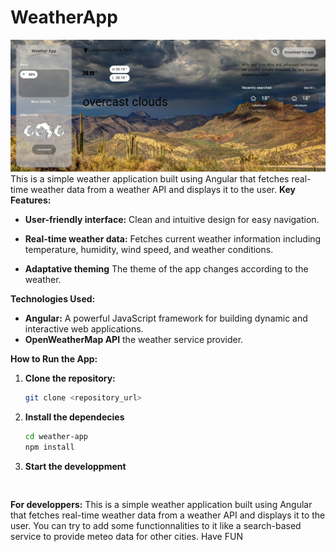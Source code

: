 # WeatherApp
![My Image](project-img.png)
This is a simple weather application built using Angular that fetches real-time weather data from a weather API and displays it to the user.
**Key Features:**

* **User-friendly interface:** Clean and intuitive design for easy navigation.
* **Real-time weather data:** Fetches current weather information including temperature, humidity, wind speed, and weather conditions.

* **Adaptative theming** The theme of the app changes according to the weather.

**Technologies Used:**

* **Angular:** A powerful JavaScript framework for building dynamic and interactive web applications.
* **OpenWeatherMap API** the weather service provider.

**How to Run the App:**

1. **Clone the repository:**
   ```bash
   git clone <repository_url>
2. **Install the dependecies**
    ```bash 
    cd weather-app
    npm install
3. **Start the developpment**
    ```ng serve


**For developpers:**
This is a simple weather application built using Angular that fetches real-time weather data from a weather API and displays it to the user. You can try to add some functionnalities to it like a search-based service to provide meteo data for other cities. Have FUN